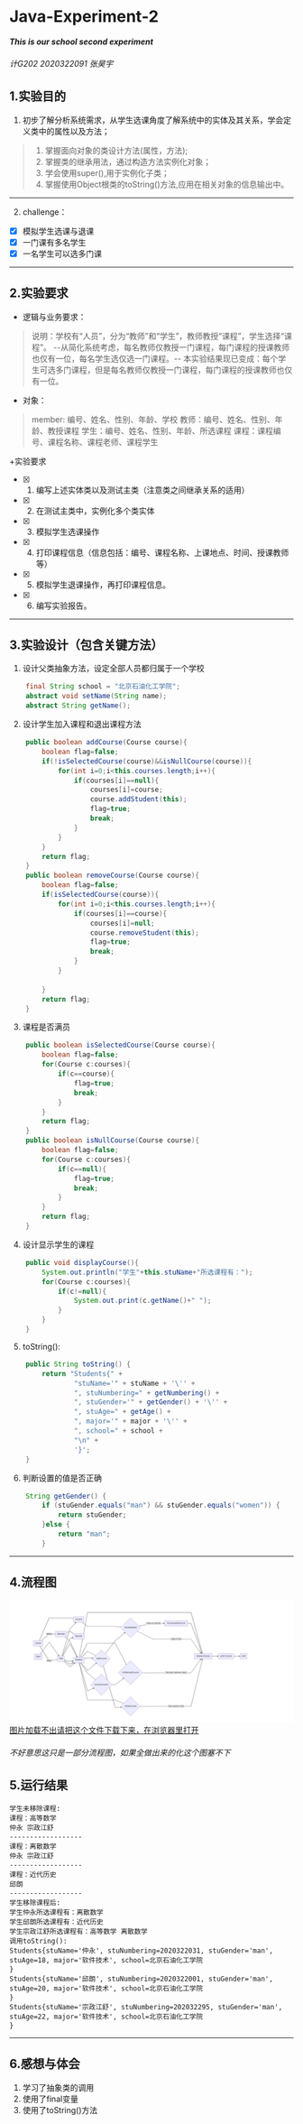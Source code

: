 # Java-Experiment-2
***This is our school second experiment***
###### 计G202 2020322091 张昊宇
## 1.实验目的
1. 初步了解分析系统需求，从学生选课角度了解系统中的实体及其关系，学会定义类中的属性以及方法；
 >1. 掌握面向对象的类设计方法(属性，方法);
 >2. 掌握类的继承用法，通过构造方法实例化对象；
 >3. 学会使用super(),用于实例化子类；
 >4. 掌握使用Object根类的toString()方法,应用在相关对象的信息输出中。
---
2. challenge：
- [x] 模拟学生选课与退课
- [x] 一门课有多名学生
- [x] 一名学生可以选多门课
---

## 2.实验要求
+ 逻辑与业务要求：
 >说明：学校有“人员”，分为“教师”和“学生”，教师教授“课程”，学生选择“课程”。
--从简化系统考虑，每名教师仅教授一门课程，每门课程的授课教师也仅有一位，每名学生选仅选一门课程。-- 本实验结果现已变成：每个学生可选多门课程，但是每名教师仅教授一门课程，每门课程的授课教师也仅有一位。

+ 对象：
>member: 编号、姓名、性别、年龄、学校
>教师：编号、姓名、性别、年龄、教授课程
>学生：编号、姓名、性别、年龄、所选课程
>课程：课程编号、课程名称、课程老师、课程学生

+实验要求

- [x] 1. 编写上述实体类以及测试主类（注意类之间继承关系的适用）
- [x] 2.  在测试主类中，实例化多个类实体
- [x] 3.  模拟学生选课操作
- [x] 4.  打印课程信息（信息包括：编号、课程名称、上课地点、时间、授课教师 等）
- [x] 5.  模拟学生退课操作，再打印课程信息。
- [x] 6. 编写实验报告。
---

## 3.实验设计（包含关键方法）
1. 设计父类抽象方法，设定全部人员都归属于一个学校
```java
    final String school = "北京石油化工学院";
    abstract void setName(String name);
    abstract String getName();
```
2. 设计学生加入课程和退出课程方法
```java
    public boolean addCourse(Course course){
        boolean flag=false;
        if(!isSelectedCourse(course)&&isNullCourse(course)){
            for(int i=0;i<this.courses.length;i++){
                if(courses[i]==null){
                    courses[i]=course;
                    course.addStudent(this);
                    flag=true;
                    break;
                }
            }
        }
        return flag;
    }
    public boolean removeCourse(Course course){
        boolean flag=false;
        if(isSelectedCourse(course)){
            for(int i=0;i<this.courses.length;i++){
                if(courses[i]==course){
                    courses[i]=null;
                    course.removeStudent(this);
                    flag=true;
                    break;
                }
            }

        }
        return flag;
    }
```
3. 课程是否满员
```java
    public boolean isSelectedCourse(Course course){
        boolean flag=false;
        for(Course c:courses){
            if(c==course){
                flag=true;
                break;
            }
        }
        return flag;
    }
    public boolean isNullCourse(Course course){
        boolean flag=false;
        for(Course c:courses){
            if(c==null){
                flag=true;
                break;
            }
        }
        return flag;
    }
```
4. 设计显示学生的课程
```java
    public void displayCourse(){
        System.out.println("学生"+this.stuName+"所选课程有：");
        for(Course c:courses){
            if(c!=null){
                System.out.print(c.getName()+" ");
            }
        }
    }
```
5. toString():

```java
    public String toString() {
        return "Students{" +
                "stuName='" + stuName + '\'' +
                ", stuNumbering=" + getNumbering() +
                ", stuGender='" + getGender() + '\'' +
                ", stuAge=" + getAge() +
                ", major='" + major + '\'' +
                ", school=" + school +
                "\n" +
                '}';
    }
```
6. 判断设置的值是否正确
```java
    String getGender() {
        if (stuGender.equals("man") && stuGender.equals("women")) {
            return stuGender;
        }else {
            return "man";
        }
```
---

## 4.流程图
![流程图](https://github.com/Emmanuel-true/Java-Experiment-2/blob/main/2020-10-27%20011232.jpg)
[图片加载不出请把这个文件下载下来，在浏览器里打开](https://github.com/Emmanuel-true/Java-Experiment-2/blob/main/2.html)
###### 不好意思这只是一部分流程图，如果全做出来的化这个图塞不下

## 5.运行结果
```
学生未移除课程:
课程：高等数学
仲永 宗政江舒
------------------
课程：离散数学
仲永 宗政江舒 
------------------
课程：近代历史
邱朗
------------------
学生移除课程后:
学生仲永所选课程有：离散数学 
学生邱朗所选课程有：近代历史 
学生宗政江舒所选课程有：高等数学 离散数学 
调用toString():
Students{stuName='仲永', stuNumbering=2020322031, stuGender='man', stuAge=18, major='软件技术', school=北京石油化工学院
}
Students{stuName='邱朗', stuNumbering=2020322001, stuGender='man', stuAge=20, major='软件技术', school=北京石油化工学院
}
Students{stuName='宗政江舒', stuNumbering=202032295, stuGender='man', stuAge=22, major='软件技术', school=北京石油化工学院
}

```
---

## 6.感想与体会
1. 学习了抽象类的调用
2. 使用了final变量
3. 使用了toString()方法
